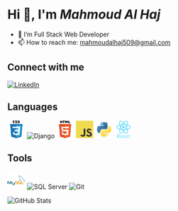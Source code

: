 # Hi 👋, I'm <span style="font-style: italic; animation: nameAnimation 2s infinite linear;">Mahmoud Al Haj</span>

- 🌱 I’m Full Stack Web Developer
- 📫 How to reach me: mahmoudalhaj509@gmail.com

## Connect with me

[<img src="https://cdn.worldvectorlogo.com/logos/linkedin-icon-2.svg" alt="LinkedIn" width="30">](https://linkedin.com/in/mahmoud-al-haj-1363ba272)

## Languages

 <p><img src="https://raw.githubusercontent.com/devicons/devicon/master/icons/css3/css3-original-wordmark.svg" alt="CSS" width="40" height="40">
 <img src="https://cdn.worldvectorlogo.com/logos/django.svg" alt="Django" width="40" height="40"> 
 <img src="https://raw.githubusercontent.com/devicons/devicon/master/icons/html5/html5-original-wordmark.svg" alt="HTML" width="40" height="40"> 
 <img src="https://raw.githubusercontent.com/devicons/devicon/master/icons/javascript/javascript-original.svg" alt="JavaScript" width="40" height="40">
 <img src="https://raw.githubusercontent.com/devicons/devicon/master/icons/python/python-original.svg" alt="Python" width="40" height="40"> 
 <img src="https://raw.githubusercontent.com/devicons/devicon/master/icons/react/react-original-wordmark.svg" alt="React" width="40" height="40"></p>

## Tools

<p><img src="https://raw.githubusercontent.com/devicons/devicon/master/icons/mysql/mysql-original-wordmark.svg" alt="MySQL" width="40" height="40"> 
<img src="https://www.svgrepo.com/show/303229/microsoft-sql-server-logo.svg" alt="SQL Server" width="40" height="40"> 
<img src="https://www.vectorlogo.zone/logos/git-scm/git-scm-icon.svg" alt="Git" width="40" height="40"> </p>

![GitHub Stats](https://github-readme-stats.vercel.app/api?username=mahmoudalhaj4&show_icons=true&locale=en)



